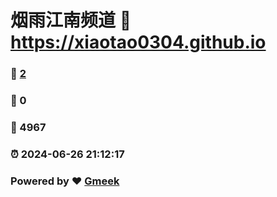 # 烟雨江南频道 :link: https://xiaotao0304.github.io 
### :page_facing_up: [2](https://xiaotao0304.github.io/tag.html) 
### :speech_balloon: 0 
### :hibiscus: 4967 
### :alarm_clock: 2024-06-26 21:12:17 
### Powered by :heart: [Gmeek](https://github.com/Meekdai/Gmeek)
